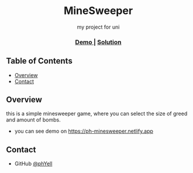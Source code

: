 <h1 align="center">MineSweeper</h1>

<div align="center">
   my project for uni
</div>

<div align="center">
  <h3>
    <a href="https://ph-minesweeper.netlify.app">
      Demo
    </a>
    <span> | </span>
    <a href="https://github.com/PhYell/minesweeper">
      Solution
    </a>
  </h3>
</div>

## Table of Contents

-   [Overview](#overview)
-   [Contact](#contact)

## Overview

<!--![screenshot](https://i.ibb.co/xYN94kG/image.png)-->

this is a simple minesweeper game, where you can select the size of greed and amount of bombs.

-   you can see demo on https://ph-minesweeper.netlify.app

## Contact

-   GitHub [@phYell](https://github.com/PhYell)
